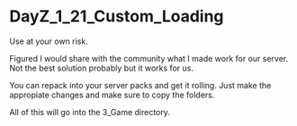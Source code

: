 # DayZ_1_21_Custom_Loading

Use at your own risk.

Figured I would share with the community what I made work for our server. Not the best solution probably but it works for us. 

You can repack into your server packs and get it rolling. Just make the appropiate changes and make sure to copy the folders.

All of this will go into the 3_Game directory. 
